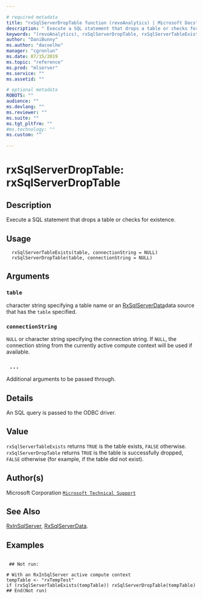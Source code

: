 ```yaml
--- 

# required metadata 
title: "rxSqlServerDropTable function (revoAnalytics) | Microsoft Docs" 
description: " Execute a SQL statement that drops a table or checks for existence. " 
keywords: "(revoAnalytics), rxSqlServerDropTable, rxSqlServerTableExists, file" 
author: "DaniBunny"
ms.author: "dacoelho" 
manager: "cgronlun" 
ms.date: 07/15/2019
ms.topic: "reference" 
ms.prod: "mlserver" 
ms.service: "" 
ms.assetid: "" 

# optional metadata 
ROBOTS: "" 
audience: "" 
ms.devlang: "" 
ms.reviewer: "" 
ms.suite: "" 
ms.tgt_pltfrm: "" 
#ms.technology: "" 
ms.custom: "" 

--- 
```




 # rxSqlServerDropTable:  rxSqlServerDropTable  
 ## Description

Execute a SQL statement that drops a table or checks for existence.


 ## Usage

```   
  rxSqlServerTableExists(table, connectionString = NULL)
  rxSqlServerDropTable(table, connectionString = NULL)

```


 ## Arguments



 ### `table`
  character string specifying a table name or an [RxSqlServerData](RxSqlServerData.md)data source that has the `table` specified.  



 ### `connectionString`
 `NULL` or character string specifying the connection string.  If `NULL`, the connection string from the currently  active compute context will be used if available.  



 ### ` ...`
  Additional arguments to be passed through.  




 ## Details

An SQL query is passed to the ODBC driver.


 ## Value

`rxSqlServerTableExists` returns `TRUE` is the table exists, `FALSE` otherwise.
`rxSqlServerDropTable` returns `TRUE` is the table is successfully dropped, 
`FALSE` otherwise (for example, if the table did not exist).


 ## Author(s)

Microsoft Corporation [`Microsoft Technical Support`](https://go.microsoft.com/fwlink/?LinkID=698556&clcid=0x409)





 ## See Also

[RxInSqlServer](RxInSqlServer.md),
[RxSqlServerData](RxSqlServerData.md).

 ## Examples

 ```

  ## Not run:

# With an RxInSqlServer active compute context
tempTable <- "rxTempTest"
if (rxSqlServerTableExists(tempTable)) rxSqlServerDropTable(tempTable)
 ## End(Not run) 
```




